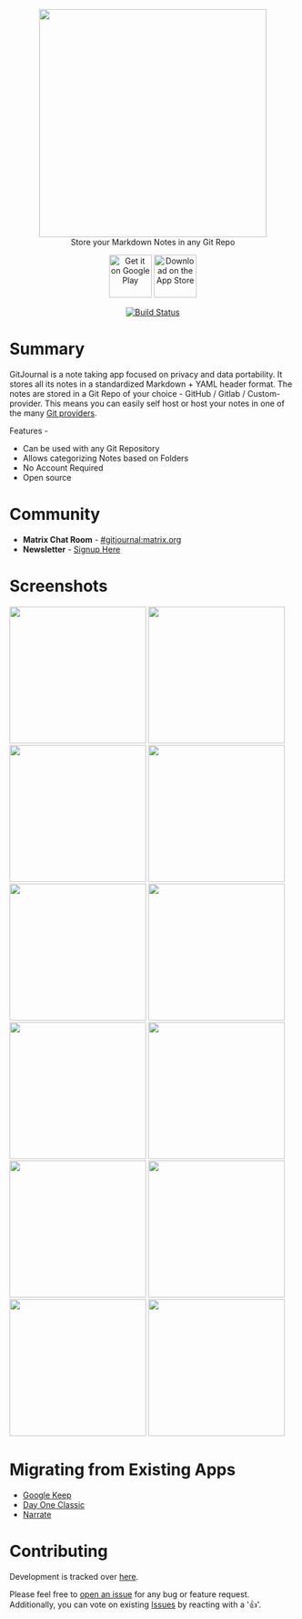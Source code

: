 <p align="center">
  <img width="400" height="auto" src="https://gitjournal.io/images/logo.png">
  <br/>Store your Markdown Notes in any Git Repo</b>
</p>

<p align="center">
  <a href="https://play.google.com/store/apps/details?id=io.gitjournal.gitjournal&utm_source=github&utm_medium=link"><img alt="Get it on Google Play" src="https://gitjournal.io/images/en_badge_web_generic.png" height="75px"/></a>
  <a href="https://apps.apple.com/app/gitjournal/id1466519634&utm_source=github&utm_medium=link"><img alt="Download on the App Store" src="https://gitjournal.io/images/Download_on_the_App_Store_Badge_US-UK_RGB_blk_092917.svg" height="75px"/></a>
</p>

<p align="center">
  <a href="https://circleci.com/gh/GitJournal/GitJournal"><img alt="Build Status" src="https://circleci.com/gh/GitJournal/GitJournal.svg?style=svg"/></a>
</p>

# Summary

GitJournal is a note taking app focused on privacy and data portability. It stores all its notes in a standardized Markdown + YAML header format. The notes are stored in a Git Repo of your choice - GitHub / Gitlab / Custom-provider. This means you can easily self host or host your notes in one of the many [Git providers](./docs/git_hosts.md).

Features -

- Can be used with any Git Repository
- Allows categorizing Notes based on Folders
- No Account Required
- Open source

# Community

- **Matrix Chat Room** - [#gitjournal:matrix.org](https://matrix.to/#/!EuyGuvUblHboWwroTf:matrix.org?via=matrix.org)
- **Newsletter** - [Signup Here](https://gitjournal.io)

# Screenshots

<p float="left">
<img src="https://gitjournal.io/screenshots/android/en-GB/images/phoneScreenshots/Nexus 6P-1.png" width="240" height="auto">
<img src="https://gitjournal.io/screenshots/android/en-GB/images/phoneScreenshots/Nexus 6P-2.png" width="240" height="auto">
<img src="https://gitjournal.io/screenshots/android/en-GB/images/phoneScreenshots/Nexus 6P-4.png" width="240" height="auto">
<img src="https://gitjournal.io/screenshots/android/en-GB/images/phoneScreenshots/Nexus 6P-5.png" width="240" height="auto">
<img src="https://gitjournal.io/screenshots/android/en-GB/images/phoneScreenshots/Nexus 6P-6.png" width="240" height="auto">
<img src="https://gitjournal.io/screenshots/android/en-GB/images/phoneScreenshots/Nexus 6P-7.png" width="240" height="auto">
<img src="https://gitjournal.io/screenshots/android/en-GB/images/phoneScreenshots/Nexus 6P-16.png" width="240" height="auto">
<img src="https://gitjournal.io/screenshots/android/en-GB/images/phoneScreenshots/Nexus 6P-11.png" width="240" height="auto">
<img src="https://gitjournal.io/screenshots/android/en-GB/images/phoneScreenshots/Nexus 6P-13.png" width="240" height="auto">
<img src="https://gitjournal.io/screenshots/android/en-GB/images/phoneScreenshots/Nexus 6P-12.png" width="240" height="auto">
<img src="https://gitjournal.io/screenshots/android/en-GB/images/phoneScreenshots/Nexus 6P-18.png" width="240" height="auto">
<img src="https://gitjournal.io/screenshots/android/en-GB/images/phoneScreenshots/Nexus 6P-20.png" width="240" height="auto">
</p>

# Migrating from Existing Apps

- [Google Keep](https://github.com/vHanda/google-keep-exporter)
- [Day One Classic](https://gist.github.com/sanzoghenzo/fb5011aa566292a4eb1b62fc7a4a50cc)
- [Narrate](https://gist.github.com/sanzoghenzo/fb5011aa566292a4eb1b62fc7a4a50cc)

# Contributing

Development is tracked over [here](https://github.com/orgs/GitJournal/projects/1).

Please feel free to [open an issue](https://github.com/GitJournal/GitJournal/issues/new) for any bug or feature request. Additionally, you can vote on existing [Issues](https://github.com/GitJournal/GitJournal/issues?q=is%3Aissue+is%3Aopen+sort%3Areactions-%2B1-desc) by reacting with a '👍'.
